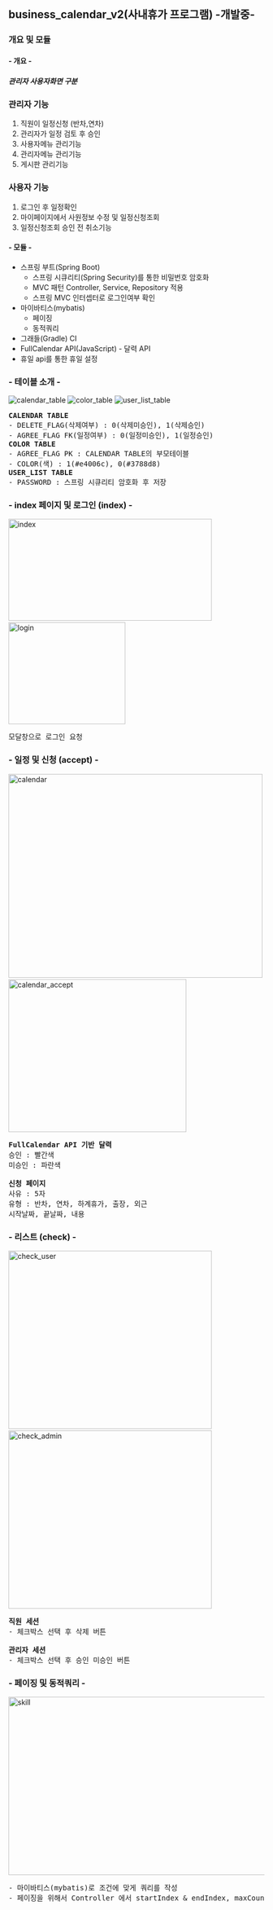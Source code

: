 ## business_calendar_v2(사내휴가 프로그램) -개발중-
### 개요 및 모듈

#### - 개요 -
##### 관리자 사용자화면 구분

### 관리자 기능
<ol>
  <li>직원이 일정신청 (반차,연차)</li>
  <li>관리자가 일정 검토 후 승인</li>
  <li>사용자메뉴 관리기능</li>
  <li>관리자메뉴 관리기능</li>
  <li>게시판 관리기능</li>
</ol>

### 사용자 기능
<ol>
  <li>로그인 후 일정확인</li>
  <li>마이페이지에서 사원정보 수정 및 일정신청조회</li>
  <li>일정신청조회 승인 전 취소기능</li>
</ol>

#### - 모듈 -
<ul>
  <li>스프링 부트(Spring Boot)
    <ul>
      <li>스프링 시큐리티(Spring Security)를 통한 비밀번호 암호화</li>
      <li>MVC 패턴 Controller, Service, Repository 적용</li>
      <li>스프링 MVC 인터셉터로 로그인여부 확인</li>
    </ul>
  </li>
  <li>마이바티스(mybatis)
    <ul>
      <li>페이징</li>
      <li>동적쿼리</li>
    </ul>
  </li>
  <li>그래들(Gradle) CI</li>
  <li>FullCalendar API(JavaScript) - 달력 API</li>
  <li>휴일 api를 통한 휴일 설정</li>
</ul>

### - 테이블 소개 -
<p><img src="https://github.com/dirend7/business_calendar_v1/blob/master/image/calendar_table.jpg" alt="calendar_table"></img>&nbsp<img src="https://github.com/dirend7/business_calendar_v1/blob/master/image/color_table.jpg" alt="color_table">
<img src="https://github.com/dirend7/business_calendar_v1/blob/master/image/user_list_table.jpg" alt="user_list_table"></p>
<pre>
<strong>CALENDAR TABLE</strong>
- DELETE_FLAG(삭제여부) : 0(삭제미승인), 1(삭제승인)
- AGREE_FLAG FK(일정여부) : 0(일정미승인), 1(일정승인)
<strong>COLOR TABLE</strong>
- AGREE_FLAG PK : CALENDAR TABLE의 부모테이블
- COLOR(색) : 1(#e4006c), 0(#3788d8)
<strong>USER_LIST TABLE</strong>
- PASSWORD : 스프링 시큐리티 암호화 후 저장
</pre>


### - index 페이지 및 로그인 (index) -
<p><img src="https://github.com/dirend7/business_calendar_v1/blob/master/image/index.jpg" alt="index" width="400px" height="200px"></img>&nbsp<img src="https://github.com/dirend7/business_calendar_v1/blob/master/image/login.jpg" alt="login" width="230px" height="200px"></p>
<pre>
모달창으로 로그인 요청
</pre>

### - 일정 및 신청 (accept) -
<p><img src="https://github.com/dirend7/business_calendar_v1/blob/master/image/calendar.jpg" alt="calendar" width="500px" height="400px"></img>&nbsp<img src="https://github.com/dirend7/business_calendar_v1/blob/master/image/calendar_accept.jpg" alt="calendar_accept" width="350px" height="300px"></p>
<pre>
<strong>FullCalendar API 기반 달력</strong>
승인 : 빨간색
미승인 : 파란색<br>
<strong>신청 페이지</strong>
사유 : 5자
유형 : 반차, 연차, 하계휴가, 출장, 외근
시작날짜, 끝날짜, 내용
</pre>

### - 리스트 (check) -
<p><img src="https://github.com/dirend7/business_calendar_v1/blob/master/image/check_user.jpg" alt="check_user" width="400px" height="350px"></img>&nbsp<img src="https://github.com/dirend7/business_calendar_v1/blob/master/image/check_admin.jpg" alt="check_admin" width="400px" height="350px"></p>
<pre>
<strong>직원 세션</strong>
- 체크박스 선택 후 삭제 버튼<br>
<strong>관리자 세션</strong>
- 체크박스 선택 후 승인 미승인 버튼
</pre>

### - 페이징 및 동적쿼리 -
<img src="https://github.com/dirend7/business_calendar_v1/blob/master/image/skill.jpg" alt="skill" width="750px" height="350px"></img>
<pre>
- 마이바티스(mybatis)로 조건에 맞게 쿼리를 작성
- 페이징을 위해서 Controller 에서 startIndex & endIndex, maxCountIndex xml로 보냄
</pre>
